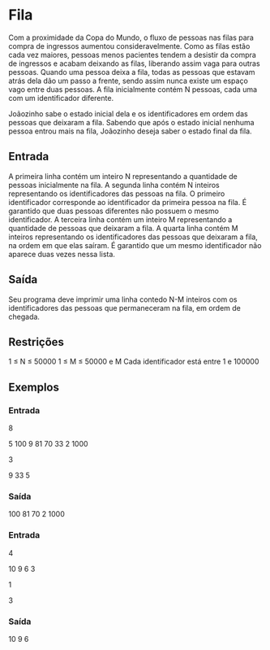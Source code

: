 # Fila
Com a proximidade da Copa do Mundo, o fluxo de pessoas nas filas para compra de ingressos aumentou consideravelmente. Como as filas estão cada vez maiores, pessoas menos pacientes tendem a desistir da compra de ingressos e acabam deixando as filas, liberando assim vaga para outras pessoas. Quando uma pessoa deixa a fila, todas as pessoas que estavam atrás dela dão um passo a frente, sendo assim nunca existe um espaço vago entre duas pessoas. A fila inicialmente contém N pessoas, cada uma com um identificador diferente.

Joãozinho sabe o estado inicial dela e os identificadores em ordem das pessoas que deixaram a fila. Sabendo que após o estado inicial nenhuma pessoa entrou mais na fila, Joãozinho deseja saber o estado final da fila.

## Entrada
A primeira linha contém um inteiro N representando a quantidade de pessoas inicialmente na fila. A segunda linha contém N inteiros representando os identificadores das pessoas na fila. O primeiro identificador corresponde ao identificador da primeira pessoa na fila. É garantido que duas pessoas diferentes não possuem o mesmo identificador. A terceira linha contém um inteiro M representando a quantidade de pessoas que deixaram a fila. A quarta linha contém M inteiros representando os identificadores das pessoas que deixaram a fila, na ordem em que elas saíram. É garantido que um mesmo identificador não aparece duas vezes nessa lista.

## Saída
Seu programa deve imprimir uma linha contedo N-M inteiros com os identificadores das pessoas que permaneceram na fila, em ordem de chegada.

## Restrições
1 ≤ N ≤ 50000
1 ≤ M ≤ 50000 e M Cada identificador está entre 1 e 100000

## Exemplos

### Entrada
8

5 100 9 81 70 33 2 1000

3

9 33 5

### Saída
100 81 70 2 1000
	
### Entrada
4

10 9 6 3

1

3

### Saída
10 9 6
	